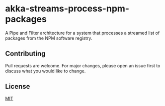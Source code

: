 # akka-streams-process-npm-packages

A Pipe and Filter architecture for a system that processes a streamed list of packages from the NPM software registry.


## Contributing
Pull requests are welcome. For major changes, please open an issue first to discuss what you would like to change.

## License
[MIT](LICENSE)

